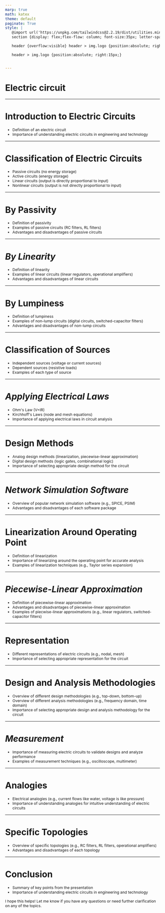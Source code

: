 ```yaml
---
marp: true
math: katex
theme: default
paginate: True
style: |
   @import url('https://unpkg.com/tailwindcss@2.2.19/dist/utilities.min.css');
   section {display: flex;flex-flow: column; font-size:35px; letter-spacing:1.4px;}

   header {overflow:visible} header > img.logo {position:absolute; right:15px;}

   header > img.logo {position:absolute; right:15px;}


---
```

<!-- backgroundColor: white -->
<!-- _class: lead -->

 # Electric circuit

---
<style scoped>p,li {font-size:0.92em}</style>

 # **Introduction to Electric Circuits**
- Definition of an electric circuit
- Importance of understanding electric circuits in engineering and technology


---
<style scoped>p,li {font-size:0.84em}</style>

 # Classification of Electric Circuits
- Passive circuits (no energy storage)
- Active circuits (energy storage)
- Linear circuits (output is directly proportional to input)
- Nonlinear circuits (output is not directly proportional to input)


---
<style scoped>p,li {font-size:0.88em}</style>

 # **By Passivity**
- Definition of passivity
- Examples of passive circuits (RC filters, RL filters)
- Advantages and disadvantages of passive circuits


---
<style scoped>p,li {font-size:0.88em}</style>

 # _By Linearity_

- Definition of linearity
- Examples of linear circuits (linear regulators, operational amplifiers)
- Advantages and disadvantages of linear circuits

---
<style scoped>p,li {font-size:0.88em}</style>

 # **By Lumpiness**

- Definition of lumpiness
- Examples of non-lump circuits (digital circuits, switched-capacitor filters)
- Advantages and disadvantages of non-lump circuits

---
<style scoped>p,li {font-size:0.88em}</style>

 # **Classification of Sources**
- Independent sources (voltage or current sources)
- Dependent sources (resistive loads)
- Examples of each type of source


---
<style scoped>p,li {font-size:0.88em}</style>

 # _Applying Electrical Laws_
- Ohm's Law (V=IR)
- Kirchhoff's Laws (node and mesh equations)
- Importance of applying electrical laws in circuit analysis


---
<style scoped>p,li {font-size:0.88em}</style>

 # Design Methods
- Analog design methods (linearization, piecewise-linear approximation)
- Digital design methods (logic gates, combinational logic)
- Importance of selecting appropriate design method for the circuit


---
<style scoped>p,li {font-size:0.92em}</style>

 # _Network Simulation Software_

- Overview of popular network simulation software (e.g., SPICE, PSIM)
- Advantages and disadvantages of each software package

---
<style scoped>p,li {font-size:0.88em}</style>

 # Linearization Around Operating Point

- Definition of linearization
- Importance of linearizing around the operating point for accurate analysis
- Examples of linearization techniques (e.g., Taylor series expansion)

---
<style scoped>p,li {font-size:0.88em}</style>

 # _Piecewise-Linear Approximation_

- Definition of piecewise-linear approximation
- Advantages and disadvantages of piecewise-linear approximation
- Examples of piecwise-linear approximations (e.g., linear regulators, switched-capacitor filters)

---
<style scoped>p,li {font-size:0.92em}</style>

 # **Representation**
- Different representations of electric circuits (e.g., nodal, mesh)
- Importance of selecting appropriate representation for the circuit


---
<style scoped>p,li {font-size:0.88em}</style>

 # Design and Analysis Methodologies
- Overview of different design methodologies (e.g., top-down, bottom-up)
- Overview of different analysis methodologies (e.g., frequency domain, time domain)
- Importance of selecting appropriate design and analysis methodology for the circuit


---
<style scoped>p,li {font-size:0.92em}</style>

 # _Measurement_
- Importance of measuring electric circuits to validate designs and analyze performance
- Examples of measurement techniques (e.g., oscilloscope, multimeter)


---
<style scoped>p,li {font-size:0.92em}</style>

 # Analogies
- Electrical analogies (e.g., current flows like water, voltage is like pressure)
- Importance of understanding analogies for intuitive understanding of electric circuits


---
<style scoped>p,li {font-size:0.92em}</style>

 # **Specific Topologies**

- Overview of specific topologies (e.g., RC filters, RL filters, operational amplifiers)
- Advantages and disadvantages of each topology

---
<style scoped>p,li {font-size:0.88em}</style>

 # Conclusion
- Summary of key points from the presentation
- Importance of understanding electric circuits in engineering and technology

I hope this helps! Let me know if you have any questions or need further clarification on any of the topics.
